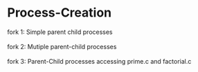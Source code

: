 # Process-Creation

fork 1: Simple parent child processes
<br><br> fork 2: Mutiple parent-child processes
<br><br> fork 3: Parent-Child processes accessing prime.c and factorial.c 
